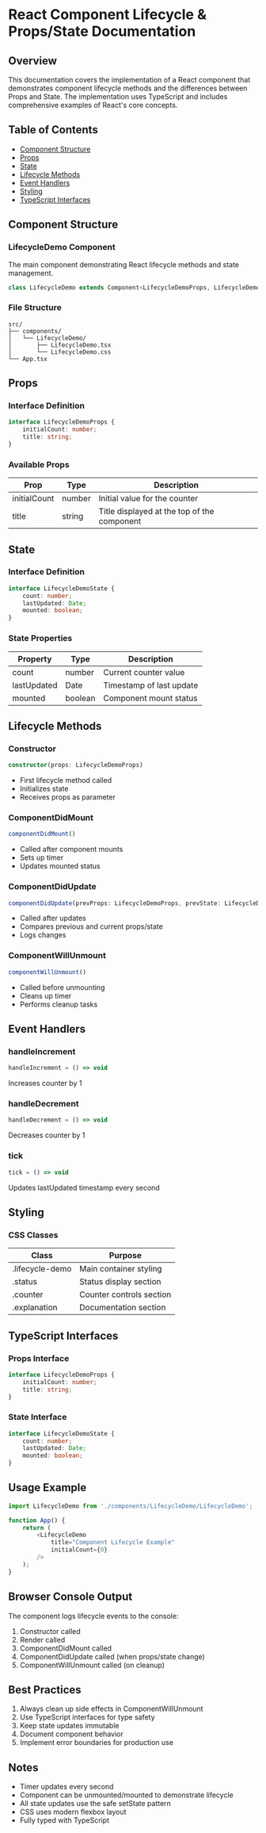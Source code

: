 # React Component Lifecycle & Props/State Documentation

## Overview
This documentation covers the implementation of a React component that demonstrates component lifecycle methods and the differences between Props and State. The implementation uses TypeScript and includes comprehensive examples of React's core concepts.

## Table of Contents
- [Component Structure](#component-structure)
- [Props](#props)
- [State](#state)
- [Lifecycle Methods](#lifecycle-methods)
- [Event Handlers](#event-handlers)
- [Styling](#styling)
- [TypeScript Interfaces](#typescript-interfaces)

## Component Structure

### LifecycleDemo Component
The main component demonstrating React lifecycle methods and state management.

```typescript
class LifecycleDemo extends Component<LifecycleDemoProps, LifecycleDemoState>
```

### File Structure
```
src/
├── components/
│   └── LifecycleDemo/
│       ├── LifecycleDemo.tsx
│       └── LifecycleDemo.css
└── App.tsx
```

## Props

### Interface Definition
```typescript
interface LifecycleDemoProps {
    initialCount: number;
    title: string;
}
```

### Available Props
| Prop | Type | Description |
|------|------|-------------|
| initialCount | number | Initial value for the counter |
| title | string | Title displayed at the top of the component |

## State

### Interface Definition
```typescript
interface LifecycleDemoState {
    count: number;
    lastUpdated: Date;
    mounted: boolean;
}
```

### State Properties
| Property | Type | Description |
|----------|------|-------------|
| count | number | Current counter value |
| lastUpdated | Date | Timestamp of last update |
| mounted | boolean | Component mount status |

## Lifecycle Methods

### Constructor
```typescript
constructor(props: LifecycleDemoProps)
```
- First lifecycle method called
- Initializes state
- Receives props as parameter

### ComponentDidMount
```typescript
componentDidMount()
```
- Called after component mounts
- Sets up timer
- Updates mounted status

### ComponentDidUpdate
```typescript
componentDidUpdate(prevProps: LifecycleDemoProps, prevState: LifecycleDemoState)
```
- Called after updates
- Compares previous and current props/state
- Logs changes

### ComponentWillUnmount
```typescript
componentWillUnmount()
```
- Called before unmounting
- Cleans up timer
- Performs cleanup tasks

## Event Handlers

### handleIncrement
```typescript
handleIncrement = () => void
```
Increases counter by 1

### handleDecrement
```typescript
handleDecrement = () => void
```
Decreases counter by 1

### tick
```typescript
tick = () => void
```
Updates lastUpdated timestamp every second

## Styling

### CSS Classes
| Class | Purpose |
|-------|---------|
| .lifecycle-demo | Main container styling |
| .status | Status display section |
| .counter | Counter controls section |
| .explanation | Documentation section |

## TypeScript Interfaces

### Props Interface
```typescript
interface LifecycleDemoProps {
    initialCount: number;
    title: string;
}
```

### State Interface
```typescript
interface LifecycleDemoState {
    count: number;
    lastUpdated: Date;
    mounted: boolean;
}
```

## Usage Example

```typescript
import LifecycleDemo from './components/LifecycleDemo/LifecycleDemo';

function App() {
    return (
        <LifecycleDemo 
            title="Component Lifecycle Example"
            initialCount={0}
        />
    );
}
```

## Browser Console Output
The component logs lifecycle events to the console:
1. Constructor called
2. Render called
3. ComponentDidMount called
4. ComponentDidUpdate called (when props/state change)
5. ComponentWillUnmount called (on cleanup)

## Best Practices
1. Always clean up side effects in ComponentWillUnmount
2. Use TypeScript interfaces for type safety
3. Keep state updates immutable
4. Document component behavior
5. Implement error boundaries for production use

## Notes
- Timer updates every second
- Component can be unmounted/mounted to demonstrate lifecycle
- All state updates use the safe setState pattern
- CSS uses modern flexbox layout
- Fully typed with TypeScript
